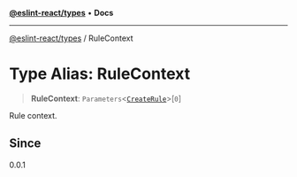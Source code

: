 [**@eslint-react/types**](../README.md) • **Docs**

***

[@eslint-react/types](../README.md) / RuleContext

# Type Alias: RuleContext

> **RuleContext**: `Parameters`\<[`CreateRule`](CreateRule.md)\>\[`0`\]

Rule context.

## Since

0.0.1
